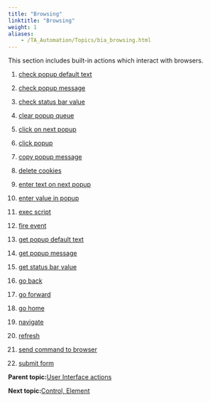 ```yaml
--- 
title: "Browsing"
linktitle: "Browsing"
weight: 1
aliases: 
    - /TA_Automation/Topics/bia_browsing.html
---
```


This section includes built-in actions which interact with browsers.

1.  [check popup default text](/TA_Automation/Topics/bia_check_popup_default_text.html)  

2.  [check popup message](/TA_Automation/Topics/bia_check_popup_message.html)  

3.  [check status bar value](/TA_Automation/Topics/bia_check_status_bar_value.html)  

4.  [clear popup queue](/TA_Automation/Topics/bia_clear_popup_queue.html)  

5.  [click on next popup](/TA_Automation/Topics/bia_click_on_next_popup.html)  

6.  [click popup](/TA_Automation/Topics/bia_click_popup.html)  

7.  [copy popup message](/TA_Automation/Topics/bia_copy_popup_message.html)  

8.  [delete cookies](/TA_Automation/Topics/bia_delete_cookies.html)  

9.  [enter text on next popup](/TA_Automation/Topics/bia_enter_text_on_next_popup.html)  

10. [enter value in popup](/TA_Automation/Topics/bia_enter_value_in_popup.html)  

11. [exec script](/TA_Automation/Topics/bia_exec_script.html)  

12. [fire event](/TA_Automation/Topics/bia_fire_event.html)  

13. [get popup default text](/TA_Automation/Topics/bia_get_popup_default_text.html)  

14. [get popup message](/TA_Automation/Topics/bia_get_popup_message.html)  

15. [get status bar value](/TA_Automation/Topics/bia_get_status_bar_value.html)  

16. [go back](/TA_Automation/Topics/bia_go_back.html)  

17. [go forward](/TA_Automation/Topics/bia_go_forward.html)  

18. [go home](/TA_Automation/Topics/bia_go_home.html)  

19. [navigate](/TA_Automation/Topics/bia_navigate.html)  

20. [refresh](/TA_Automation/Topics/bia_refresh.html)  

21. [send command to browser](/TA_Automation/Topics/bia_send_command_to_browser.html)  

22. [submit form](/TA_Automation/Topics/bia_submit_form.html)  


**Parent topic:**[User Interface actions](/TA_Automation/Topics/bia_User_Interface.html)

**Next topic:**[Control, Element](/TA_Automation/Topics/bia_Control_Element.html)

